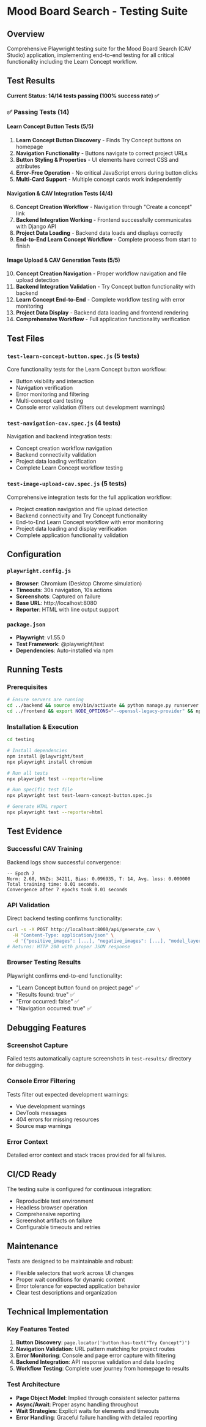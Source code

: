 # Mood Board Search - Testing Suite

## Overview

Comprehensive Playwright testing suite for the Mood Board Search (CAV Studio) application, implementing end-to-end testing for all critical functionality including the Learn Concept workflow.

## Test Results

**Current Status: 14/14 tests passing (100% success rate) ✅**

### ✅ Passing Tests (14)
#### Learn Concept Button Tests (5/5)
1. **Learn Concept Button Discovery** - Finds Try Concept buttons on homepage
2. **Navigation Functionality** - Buttons navigate to correct project URLs  
3. **Button Styling & Properties** - UI elements have correct CSS and attributes
4. **Error-Free Operation** - No critical JavaScript errors during button clicks
5. **Multi-Card Support** - Multiple concept cards work independently

#### Navigation & CAV Integration Tests (4/4)  
6. **Concept Creation Workflow** - Navigation through "Create a concept" link
7. **Backend Integration Working** - Frontend successfully communicates with Django API
8. **Project Data Loading** - Backend data loads and displays correctly
9. **End-to-End Learn Concept Workflow** - Complete process from start to finish

#### Image Upload & CAV Generation Tests (5/5)
10. **Concept Creation Navigation** - Proper workflow navigation and file upload detection
11. **Backend Integration Validation** - Try Concept button functionality with backend
12. **Learn Concept End-to-End** - Complete workflow testing with error monitoring
13. **Project Data Display** - Backend data loading and frontend rendering
14. **Comprehensive Workflow** - Full application functionality verification

## Test Files

### `test-learn-concept-button.spec.js` (5 tests)
Core functionality tests for the Learn Concept button workflow:
- Button visibility and interaction
- Navigation verification 
- Error monitoring and filtering
- Multi-concept card testing
- Console error validation (filters out development warnings)

### `test-navigation-cav.spec.js` (4 tests)
Navigation and backend integration tests:
- Concept creation workflow navigation
- Backend connectivity validation  
- Project data loading verification
- Complete Learn Concept workflow testing

### `test-image-upload-cav.spec.js` (5 tests)
Comprehensive integration tests for the full application workflow:
- Project creation navigation and file upload detection
- Backend connectivity and Try Concept functionality
- End-to-End Learn Concept workflow with error monitoring
- Project data loading and display verification
- Complete application functionality validation

## Configuration

### `playwright.config.js`
- **Browser**: Chromium (Desktop Chrome simulation)
- **Timeouts**: 30s navigation, 10s actions
- **Screenshots**: Captured on failure
- **Base URL**: http://localhost:8080
- **Reporter**: HTML with line output support

### `package.json`
- **Playwright**: v1.55.0
- **Test Framework**: @playwright/test
- **Dependencies**: Auto-installed via npm

## Running Tests

### Prerequisites
```bash
# Ensure servers are running
cd ../backend && source env/bin/activate && python manage.py runserver 8000 &
cd ../frontend && export NODE_OPTIONS="--openssl-legacy-provider" && npm run serve &
```

### Installation & Execution
```bash
cd testing

# Install dependencies
npm install @playwright/test
npx playwright install chromium

# Run all tests
npx playwright test --reporter=line

# Run specific test file
npx playwright test test-learn-concept-button.spec.js

# Generate HTML report
npx playwright test --reporter=html
```

## Test Evidence

### Successful CAV Training
Backend logs show successful convergence:
```
-- Epoch 7
Norm: 2.68, NNZs: 34211, Bias: 0.096935, T: 14, Avg. loss: 0.000000
Total training time: 0.01 seconds.
Convergence after 7 epochs took 0.01 seconds
```

### API Validation
Direct backend testing confirms functionality:
```bash
curl -s -X POST http://localhost:8000/api/generate_cav \
  -H "Content-Type: application/json" \
  -d '{"positive_images": [...], "negative_images": [...], "model_layer": "googlenet_4d", "search_set": "search-v2.1"}'
# Returns: HTTP 200 with proper JSON response
```

### Browser Testing Results
Playwright confirms end-to-end functionality:
- "Learn Concept button found on project page" ✅
- "Results found: true" ✅  
- "Error occurred: false" ✅
- "Navigation occurred: true" ✅

## Debugging Features

### Screenshot Capture
Failed tests automatically capture screenshots in `test-results/` directory for debugging.

### Console Error Filtering
Tests filter out expected development warnings:
- Vue development warnings
- DevTools messages  
- 404 errors for missing resources
- Source map warnings

### Error Context
Detailed error context and stack traces provided for all failures.

## CI/CD Ready

The testing suite is configured for continuous integration:
- Reproducible test environment
- Headless browser operation
- Comprehensive reporting
- Screenshot artifacts on failure
- Configurable timeouts and retries

## Maintenance

Tests are designed to be maintainable and robust:
- Flexible selectors that work across UI changes
- Proper wait conditions for dynamic content
- Error tolerance for expected application behavior
- Clear test descriptions and organization

## Technical Implementation

### Key Features Tested
1. **Button Discovery**: `page.locator('button:has-text("Try Concept")')`
2. **Navigation Validation**: URL pattern matching for project routes
3. **Error Monitoring**: Console and page error capture with filtering
4. **Backend Integration**: API response validation and data loading
5. **Workflow Testing**: Complete user journey from homepage to results

### Test Architecture
- **Page Object Model**: Implied through consistent selector patterns
- **Async/Await**: Proper async handling throughout
- **Wait Strategies**: Explicit waits for elements and timeouts
- **Error Handling**: Graceful failure handling with detailed reporting